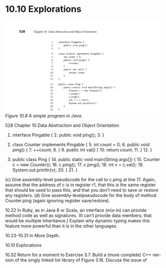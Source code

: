 # 10.10 Explorations

![Figure 10.8 A simple...](images/page_561_vector_324.png)
*Figure 10.8 A simple program in Java.*

528 Chapter 10 Data Abstraction and Object Orientation

1. interface Pingable { 2. public void ping(); 3. }

4. class Counter implements Pingable { 5. int count = 0; 6. public void ping() { 7. ++count; 8. } 9. public int val() { 10. return count; 11. } 12. }

13. public class Ping { 14. public static void main(String args[]) { 15. Counter c = new Counter(); 16. c.ping(); 17. c.ping(); 18. int v = c.val(); 19. System.out.println(v); 20. } 21. }

(c) Give assembly-level pseudocode for the call to c.ping at line 17. Again, assume that the address of c is in register r1, that this is the same register that should be used to pass this, and that you don’t need to save or restore any registers. (d) Give assembly-levelpseudocode for the body of method Counter.ping (again ignoring register save/restore).

10.22 In Ruby, as in Java 8 or Scala, an interface (mix-in) can provide method code as well as signatures. (It can’t provide data members; that would be multiple inheritance.) Explain why dynamic typing makes this feature more powerful than it is in the other languages.

10.23–10.31 In More Depth.

10.10 Explorations

10.32 Return for a moment to Exercise 3.7. Build a (more complete) C++ ver- sion of the singly linked list library of Figure 3.16. Discuss the issue of

